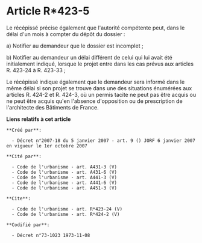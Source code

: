 # Article R*423-5

Le récépissé précise également que l'autorité compétente peut, dans le délai d'un mois à compter du dépôt du dossier : 

a) Notifier au demandeur que le dossier est incomplet ; 

b) Notifier au demandeur un délai différent de celui qui lui avait été initialement indiqué, lorsque le projet entre dans les
cas prévus aux articles R. 423-24 à R. 423-33 ; 

Le récépissé indique également que le demandeur sera informé dans le même délai si son projet se trouve dans une des
situations énumérées aux articles R. 424-2 et R. 424-3, où un permis tacite ne peut pas être acquis ou ne peut être acquis
qu'en l'absence d'opposition ou de prescription de l'architecte des Bâtiments de France.

**Liens relatifs à cet article**

	**Créé par**:

	  - Décret n°2007-18 du 5 janvier 2007 - art. 9 () JORF 6 janvier 2007 en vigueur le 1er octobre 2007

	**Cité par**:

	  - Code de l'urbanisme - art. A431-3 (V)
	  - Code de l'urbanisme - art. A431-6 (V)
	  - Code de l'urbanisme - art. A441-3 (V)
	  - Code de l'urbanisme - art. A441-6 (V)
	  - Code de l'urbanisme - art. A451-3 (V)

	**Cite**:

	  - Code de l'urbanisme - art. R*423-24 (V)
	  - Code de l'urbanisme - art. R*424-2 (V)

	**Codifié par**:

	  - Décret n°73-1023 1973-11-08
